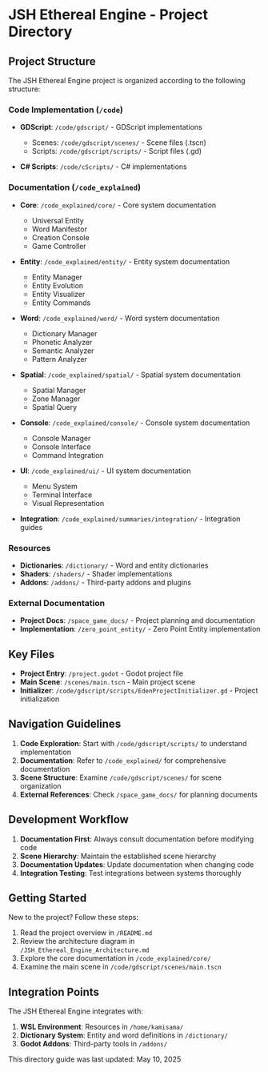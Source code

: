 # JSH Ethereal Engine - Project Directory

## Project Structure

The JSH Ethereal Engine project is organized according to the following structure:

### Code Implementation (`/code`)

- **GDScript**: `/code/gdscript/` - GDScript implementations
  - Scenes: `/code/gdscript/scenes/` - Scene files (.tscn)
  - Scripts: `/code/gdscript/scripts/` - Script files (.gd)

- **C# Scripts**: `/code/cScripts/` - C# implementations

### Documentation (`/code_explained`)

- **Core**: `/code_explained/core/` - Core system documentation
  - Universal Entity
  - Word Manifestor
  - Creation Console
  - Game Controller

- **Entity**: `/code_explained/entity/` - Entity system documentation
  - Entity Manager
  - Entity Evolution
  - Entity Visualizer
  - Entity Commands

- **Word**: `/code_explained/word/` - Word system documentation
  - Dictionary Manager
  - Phonetic Analyzer
  - Semantic Analyzer
  - Pattern Analyzer

- **Spatial**: `/code_explained/spatial/` - Spatial system documentation
  - Spatial Manager
  - Zone Manager
  - Spatial Query

- **Console**: `/code_explained/console/` - Console system documentation
  - Console Manager
  - Console Interface
  - Command Integration

- **UI**: `/code_explained/ui/` - UI system documentation
  - Menu System
  - Terminal Interface
  - Visual Representation

- **Integration**: `/code_explained/summaries/integration/` - Integration guides

### Resources

- **Dictionaries**: `/dictionary/` - Word and entity dictionaries
- **Shaders**: `/shaders/` - Shader implementations
- **Addons**: `/addons/` - Third-party addons and plugins

### External Documentation

- **Project Docs**: `/space_game_docs/` - Project planning and documentation
- **Implementation**: `/zero_point_entity/` - Zero Point Entity implementation

## Key Files

- **Project Entry**: `/project.godot` - Godot project file
- **Main Scene**: `/scenes/main.tscn` - Main project scene
- **Initializer**: `/code/gdscript/scripts/EdenProjectInitializer.gd` - Project initialization

## Navigation Guidelines

1. **Code Exploration**: Start with `/code/gdscript/scripts/` to understand implementation
2. **Documentation**: Refer to `/code_explained/` for comprehensive documentation
3. **Scene Structure**: Examine `/code/gdscript/scenes/` for scene organization
4. **External References**: Check `/space_game_docs/` for planning documents

## Development Workflow

1. **Documentation First**: Always consult documentation before modifying code
2. **Scene Hierarchy**: Maintain the established scene hierarchy
3. **Documentation Updates**: Update documentation when changing code
4. **Integration Testing**: Test integrations between systems thoroughly

## Getting Started

New to the project? Follow these steps:

1. Read the project overview in `/README.md`
2. Review the architecture diagram in `/JSH_Ethereal_Engine_Architecture.md`
3. Explore the core documentation in `/code_explained/core/`
4. Examine the main scene in `/code/gdscript/scenes/main.tscn`

## Integration Points

The JSH Ethereal Engine integrates with:

1. **WSL Environment**: Resources in `/home/kamisama/`
2. **Dictionary System**: Entity and word definitions in `/dictionary/`
3. **Godot Addons**: Third-party tools in `/addons/`

This directory guide was last updated: May 10, 2025